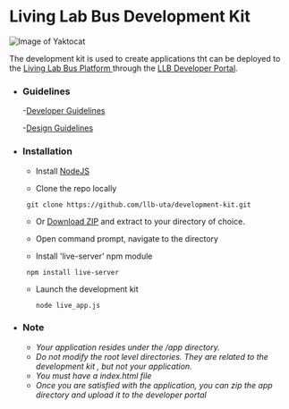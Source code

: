 # Living Lab Bus Development Kit

![Image of Yaktocat](https://llb.sis.uta.fi/portal/img/llb_bg2.png)

The development kit is used to create applications tht can be deployed to the [Living Lab Bus Platform ](https://llb.sis.uta.fi/) through the [LLB Developer Portal](https://llb.sis.uta.fi/portal).

- ### Guidelines

    -[Developer Guidelines](https://utafi-my.sharepoint.com/personal/as422619_staff_uta_fi/_layouts/15/guestaccess.aspx?guestaccesstoken=uhicysJdGVHiGzscW1ut5HWCIOttb8HEC5ca9QLP4y0%3d&docid=0112373911c6d4e82a698ab3b4851a060&rev=1)

    -[Design Guidelines](https://utafi-my.sharepoint.com/personal/as422619_staff_uta_fi/_layouts/15/guestaccess.aspx?guestaccesstoken=QGwx73%2fO6P%2fKjnI2rHFNyyzwwT2jVjowxfYp%2fEQ4YVo%3d&docid=0cbb622a9f21c47d7b683c28b4338e3a1&rev=1)

- ### Installation

  - Install [NodeJS](https://nodejs.org/en/)

  - Clone the repo locally
   ```
    git clone https://github.com/llb-uta/development-kit.git
    ```
  - Or [Download ZIP](https://github.com/llb-uta/development-kit/archive/master.zip) and extract to your directory of choice.
  
  - Open command prompt, navigate to the directory
  - Install 'live-server' npm module
   ```
    npm install live-server
    ```
  - Launch the development kit
    ```
    node live_app.js
    ```

- ### Note

  - *Your application resides under the /app directory.*
  - *Do not modify the root level directories. They are related to the development kit , but not your application.*
  - *You must have a index.html file*
  - *Once you are satisfied with the application, you can zip the app directory and upload it to the developer portal*
